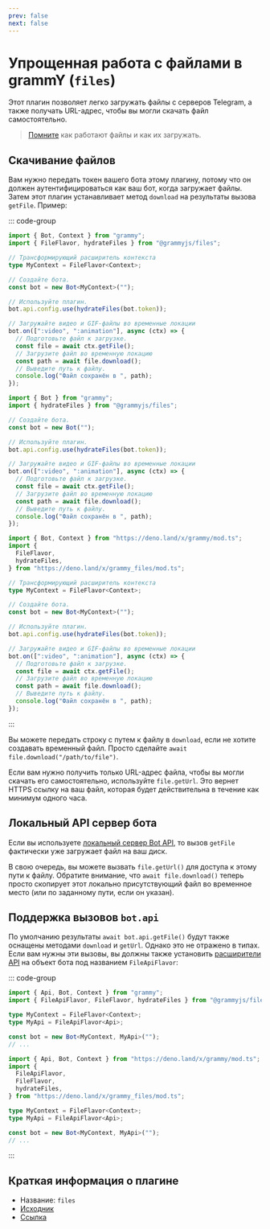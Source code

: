 ```yaml
---
prev: false
next: false
---
```


# Упрощенная работа с файлами в grammY (`files`)

Этот плагин позволяет легко загружать файлы с серверов Telegram, а также получать URL-адрес, чтобы вы могли скачать файл самостоятельно.

> [Помните](../guide/files) как работают файлы и как их загружать.

## Скачивание файлов

Вам нужно передать токен вашего бота этому плагину, потому что он должен аутентифицироваться как ваш бот, когда загружает файлы.
Затем этот плагин устанавливает метод `download` на результаты вызова `getFile`.
Пример:

::: code-group

```ts [TypeScript]
import { Bot, Context } from "grammy";
import { FileFlavor, hydrateFiles } from "@grammyjs/files";

// Трансформирующий расширитель контекста
type MyContext = FileFlavor<Context>;

// Создайте бота.
const bot = new Bot<MyContext>("");

// Используйте плагин.
bot.api.config.use(hydrateFiles(bot.token));

// Загружайте видео и GIF-файлы во временные локации
bot.on([":video", ":animation"], async (ctx) => {
  // Подготовьте файл к загрузке.
  const file = await ctx.getFile();
  // Загрузите файл во временную локацию
  const path = await file.download();
  // Выведите путь к файлу.
  console.log("Файл сохранён в ", path);
});
```

```js [JavaScript]
import { Bot } from "grammy";
import { hydrateFiles } from "@grammyjs/files";

// Создайте бота.
const bot = new Bot("");

// Используйте плагин.
bot.api.config.use(hydrateFiles(bot.token));

// Загружайте видео и GIF-файлы во временные локации
bot.on([":video", ":animation"], async (ctx) => {
  // Подготовьте файл к загрузке.
  const file = await ctx.getFile();
  // Загрузите файл во временную локацию
  const path = await file.download();
  // Выведите путь к файлу.
  console.log("Файл сохранён в ", path);
});
```

```ts [Deno]
import { Bot, Context } from "https://deno.land/x/grammy/mod.ts";
import {
  FileFlavor,
  hydrateFiles,
} from "https://deno.land/x/grammy_files/mod.ts";

// Трансформирующий расширитель контекста
type MyContext = FileFlavor<Context>;

// Создайте бота.
const bot = new Bot<MyContext>("");

// Используйте плагин.
bot.api.config.use(hydrateFiles(bot.token));

// Загружайте видео и GIF-файлы во временные локации
bot.on([":video", ":animation"], async (ctx) => {
  // Подготовьте файл к загрузке.
  const file = await ctx.getFile();
  // Загрузите файл во временную локацию
  const path = await file.download();
  // Выведите путь к файлу.
  console.log("Файл сохранён в ", path);
});
```

:::

Вы можете передать строку с путем к файлу в `download`, если не хотите создавать временный файл.
Просто сделайте `await file.download("/path/to/file")`.

Если вам нужно получить только URL-адрес файла, чтобы вы могли скачать его самостоятельно, используйте `file.getUrl`.
Это вернет HTTPS ссылку на ваш файл, которая будет действительна в течение как минимум одного часа.

## Локальный API сервер бота

Если вы используете [локальный сервер Bot API](https://core.telegram.org/bots/api#using-a-local-bot-api-server), то вызов `getFile` фактически уже загружает файл на ваш диск.

В свою очередь, вы можете вызвать `file.getUrl()` для доступа к этому пути к файлу.
Обратите внимание, что `await file.download()` теперь просто скопирует этот локально присутствующий файл во временное место (или по заданному пути, если он указан).

## Поддержка вызовов `bot.api`

По умолчанию результаты `await bot.api.getFile()` будут также оснащены методами `download` и `getUrl`.
Однако это не отражено в типах.
Если вам нужны эти вызовы, вы должны также установить [расширители API](../advanced/transformers#расширитель-api) на объект бота под названием `FileApiFlavor`:

::: code-group

```ts [Node.js]
import { Api, Bot, Context } from "grammy";
import { FileApiFlavor, FileFlavor, hydrateFiles } from "@grammyjs/files";

type MyContext = FileFlavor<Context>;
type MyApi = FileApiFlavor<Api>;

const bot = new Bot<MyContext, MyApi>("");
// ...
```

```ts [Deno]
import { Api, Bot, Context } from "https://deno.land/x/grammy/mod.ts";
import {
  FileApiFlavor,
  FileFlavor,
  hydrateFiles,
} from "https://deno.land/x/grammy_files/mod.ts";

type MyContext = FileFlavor<Context>;
type MyApi = FileApiFlavor<Api>;

const bot = new Bot<MyContext, MyApi>("");
// ...
```

:::

## Краткая информация о плагине

- Название: `files`
- [Исходник](https://github.com/grammyjs/files)
- [Ссылка](/ref/files/)
